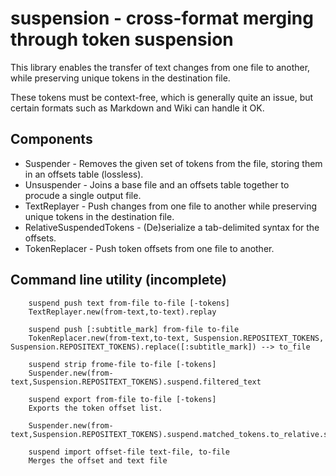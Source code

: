 # suspension - cross-format merging through token suspension

This library enables the transfer of text changes from one file to another,
while preserving unique tokens in the destination file.

These tokens must be context-free, which is generally quite an issue, but certain
formats such as Markdown and Wiki can handle it OK.

## Components

* Suspender - Removes the given set of tokens from the file, storing them in an
  offsets table (lossless).
* Unsuspender - Joins a base file and an offsets table together to procude a
  single output file.
* TextReplayer - Push changes from one file to another while preserving unique
  tokens in the destination file.
* RelativeSuspendedTokens - (De)serialize a tab-delimited syntax for the offsets.
* TokenReplacer - Push token offsets from one file to another.


## Command line utility (incomplete)

		suspend push text from-file to-file [-tokens]
		TextReplayer.new(from-text,to-text).replay

		suspend push [:subtitle_mark] from-file to-file
		TokenReplacer.new(from-text,to-text, Suspension.REPOSITEXT_TOKENS, Suspension.REPOSITEXT_TOKENS).replace([:subtitle_mark]) --> to_file

		suspend strip frome-file to-file [-tokens]
		Suspender.new(from-text,Suspension.REPOSITEXT_TOKENS).suspend.filtered_text

		suspend export from-file to-file [-tokens]
		Exports the token offset list.

		Suspender.new(from-text,Suspension.REPOSITEXT_TOKENS).suspend.matched_tokens.to_relative.serialize

		suspend import offset-file text-file, to-file
		Merges the offset and text file

